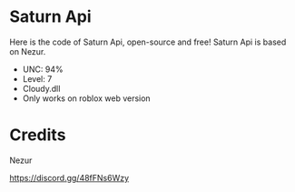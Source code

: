 # Saturn Api
 Here is the code of Saturn Api, open-source and free!
 Saturn Api is based on Nezur.

- UNC: 94%
- Level: 7
- Cloudy.dll
- Only works on roblox web version

# Credits

Nezur

https://discord.gg/48fFNs6Wzy
